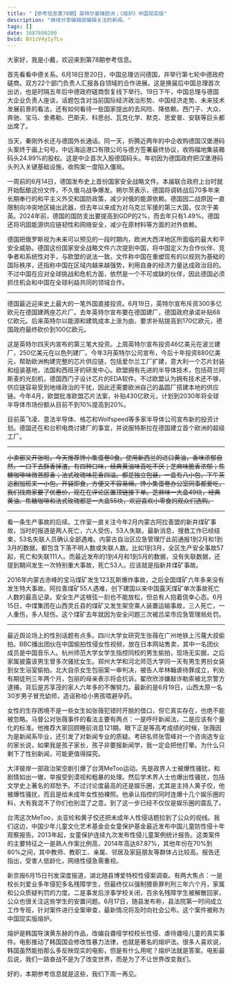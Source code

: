 ```yaml
---
title: "【参考信息第78期】英特尔豪赌欧洲；《熔炉》中国现实版"
description: "继续分享编辑部编辑关注的新闻。"
tags: []
date: 1687606200
bvid: BV1zV4y1y7Lv
---
```

大家好，我是小戴，欢迎来到第78期参考信息。


首先看看中德关系。6月18日至20日，中国总理访问德国，并举行第七轮中德政府磋商。双方22个部门负责人汇报各自领域的合作进展。这是换届后中国总理首次出访，也是时隔五年后中德政府磋商恢复线下举行。19日下午，中国总理与德国大企业负责人座谈，话题包含对当前国际经济政治形势、中国经济走势、未来技术发展前景的看法，还有如何看待一些国家提出的去风险、降依赖。西门子、大众、奔驰、宝马、舍弗勒、巴斯夫、科思创、瓦克化学、默克、思爱普、安联等巨头都出席了。


当天，秦刚外长还与德国外长通话。同一天，折腾近两年的中企收购德国汉堡港码头案终于画上句号。中远海运港口有限公司与德方签署最终协议，收购福地集装箱码头24.99%的股权。这是中企首次入股德国码头。年初因为德国政府把汉堡港码头列入关键基础设施，收购案一度陷入僵局。


一周前的6月14日，德国发布史上首份国家安全战略文件。本届联合政府上台时就开始酝酿这份文件，不久俄乌战争爆发。朔尔茨表示，德国将调转战后70多年来长期奉行的和平主义外交和国防政策，减少对俄的能源依赖。德国因二战原因一直限制向冲突地区输出武器，但去年以来成为对乌克兰军援的第三大国，仅次于美英。2024年前，德国的国防支出要提高到GDP的2%，而去年只有1.49%。德国还将巩固能源供应链韧性和网络安全，减少在原材料等方面的对外依赖。


德国把俄罗斯视为未来可以预见的一段时期内，欧洲大西洋地区所面临的最大和平安全威胁。德国这份国家安全战略文件六次提到中国，将中国定义为合作伙伴、竞争者和系统性对手，与欧盟的说法一致。文件称中国在重塑现有的以规则为基础的国际秩序，还指称中国在区域内越来越强势，利用自身的经济力量达成政治目的。不过中国在应对全球挑战和危机方面，依然是一个不可或缺的伙伴，因此德国必须抓住机会和中国在全球利益共同的领域合作。

---

德国最近迎来史上最大的一笔外国直接投资。6月19日，英特尔宣布斥资300多亿欧元在德国建两座芯片厂。去年英特尔宣布要在德国建厂，德国政府承诺补贴68亿欧元。后来英特尔以能源和建筑成本上涨为由，要求补贴提高到170亿欧元，德国政府最终砍价到100亿欧元。


这是英特尔四天内宣布的第三笔大投资。上周英特尔宣布投资46亿美元在波兰建厂，250亿美元在以色列建厂。今年3月英特尔公司宣布，今后十年投资880亿美元，帮助欧洲构建完整的芯片供应链，包括爱尔兰工厂扩建，意大利一个芯片封装和组装基地，法国和西班牙的研发中心。欧盟拥有先进的半导体技术，包括荷兰阿斯麦的光刻机，德国西门子设计芯片的EDA软件。不过欧盟认为拥有技术还不够，供应链容易受到地缘政治的干扰，因此还需要欧洲自己的晶圆厂搭建本地的供应链。今年4月，欧盟批准欧盟芯片法案，补贴430亿欧元，计划到2030年将全球半导体市场份额从目前不到10%提高到20%。


目前英飞凌、意法半导体、格芯和Wolfspeed等多家半导体公司宣布新的投资计划。德国还在和台积电商讨建厂的事宜，并说服特斯拉在德国建立首个欧洲的超级工厂。

---

~~小卖部又开张啦，今天推荐馋小集蛋卷0食。使用新西兰的进口黄油，香味浓郁自然，一口下去酥香掉渣。有四种口味，经典黄油味百吃不厌；芝麻味脆香浓郁；焦糖咖啡味微苦醇香；法式玫瑰味花香四溢。都是独立包装，一盒有八小包，下午茶追剧加班来一小包，开袋即食，方便又不容易绵。馋小集蛋卷办公室同事都爱吃，我们找商家要了优惠价，现在在评论区置顶链接下单。芝麻味一大盒49块，经典黄油、焦糖咖啡和法式玫瑰都是一大盒55块，欢迎喜欢小零食的观众们选购。~~

---

看一条生产事故的后续。工作室一直关注今年2月内蒙古阿拉善盟的新井煤矿事故，当时的报道是两人死亡，六人受伤，53人失联。最新消息，搜救工作已经结束，53名失联人员确认全部遇难。内蒙古自治区应急管理厅此前通报1到2月和1到3月的数据，都包含下落不明人数或失联人数。比如1到3月，全区生产安全事故57起，死亡和失联111人。而最近发布的1到4月和1到5月的数据，没有失联数据，还提到期间发生一次特别重大事故，死亡53人。应该就是指新井煤矿事故。


2016年内蒙古赤峰的宝马煤矿发生123瓦斯爆炸事故，之后全国煤矿六年多来没有发生特大事故。阿拉善煤矿55人遇难，创下建国以来中国露天煤矿单次事故死亡人数的最高记录。安全生产这根弦一刻也不能放松，但总有人抱着侥幸心态。6月15日，中煤集团在山西灵丘县的煤矿又发生架空乘人装置运输事故，三人死亡，一人重伤，多人轻伤。这个煤矿去年就因为安全问题三次被吕梁市应急管理局处罚。

---

最近舆论场上的性别话题有点多。四川大学女研究生张薇在广州地铁上污蔑大叔偷拍。BBC播出团伙在中国偷拍性侵女性视频，放在日本网站售卖，其中一名团伙成员是中国音乐人。杭州师范大学女学生指控同校的男生偷拍，现场无实据，之后家属披露该男生曾多次骚扰女生。郑州大学和河北师范大学同一天有男生男扮女装到女生浴室偷拍。北大自杀女生包丽案一审判决，被告人牟林翰虐待罪成立，判处有期徒刑三年两个月，包丽的母亲表示将会抗诉。翟欣欣涉嫌敲诈勒索被北京警方逮捕，背后是苏享茂的家人六年多的不懈努力。最新的是6月19日，山西太原一名30岁男子冒充幼师，造谣称给小男孩喂避孕药。


女性的生存困境不是一些女生如张薇犯错时开脱的借口，但它真实存在，也绝不能被忽略。马督公对张薇事件的看法主要有两点：一是呼吁新闻法，二是应该有个量化的标准。他推荐大家回顾睡前消息121期。眼下正是等高考成绩的时候，张薇因为是新闻系毕业，还引发了对新闻专业的质疑。考研名师张雪峰对一个咨询选专业的家长说，如果我是孩子家长，孩子非要报新闻学，我一定会把他打晕。为什么只剩下了性别新闻，可能更值得探究。


大洋彼岸一部政治架空剧引爆了台湾MeToo运动。先是政界人士被爆性骚扰，和剧情如出一辙，举报受到漠视和粗暴的处理。然后学术界人士也爆出性骚扰，包括文学史上著名的郑愁予。不过讨论度最高的还是娱乐圈，尤其是主持人黄子佼，他被爆性骚扰，而且是给未成年女性拍裸照。他承认指控的同时连爆十几个娱乐圈的料，大有我混不了你们也别混了之意。到了这一步已经不仅仅是娱乐圈的震乱了。


台湾这次MeToo，炎亚纶和黄子佼还把未成年人性侵话题拉到了公众的视线。我们这边，中国少年儿童文化艺术基金会女童保护基金最近发布中国儿童防性侵十年观察报告。2013年起，女童保护连续九次发布性侵儿童案例统计报告。这类案件的主要特征之一是熟人作案比例高，2014年高达87.87%，其他年份在70%到80%之间，其中教师、教职工、亲属、邻居及家庭朋友等群体占比较高。报告还指出，受害人低龄化，网络性侵急需重视。


新京报6月15日刊发深度报道，湖北随县博爱特校性侵案调查。有两大焦点：一是校长刘爱业多年侵犯多名残障学生，但最终仅以强制猥亵罪判刑三年六个月，家属和公众质疑判罚的力度。二是事发后涉事学校关闭，百余名残障学生被解散回家，公众也很关注这些学生的安置问题。6月17日，随县发布称，县法院第一时间成立工作专班，针对案件进行全案审查，最新情况将及时向社会公布。这个案件被称为中国现实版熔炉。


熔炉是韩国导演黄东赫的作品，改编自聋哑学校校长性侵、虐待聋哑儿童的真实事件。电影推动了韩国国会修改性暴力法律，也就是著名的熔炉法。很多人喜欢说，韩国虽然能拍那么多反映现实的电影，但是有什么用呢？熔炉法就是答案。电影最后说，我们一路奋战不是为了改变世界，而是为了不让世界改变我们。


好的，本期参考信息就是这些，我们下周一再见。

